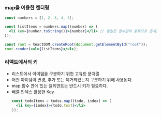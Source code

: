 ### map을 이용한 렌더링

```jsx
const numbers = [1, 2, 3, 4, 5];

const listItems = numbers.map((number) => (
  <li key={number.toString()}>{number}</li> // 동일한 정수값이 중복으로 존재한다면 에러 발생
));

const root = ReactDOM.createRoot(document.getElementById("root"));
root.render(<ul>{listItems}</ul>);
```

### 리액트에서의 키

- 리스트에서 아이템을 구분하기 위한 고유한 문자열
- 어떤 아이템이 변경, 추가 또는 제거되었는지 구분하기 위해 사용된다.
- map 함수 안에 있는 엘리먼트는 반드시 키가 필요하다.
- 배열 인덱스 활용한 Key
  ```jsx
  const todoItems = todos.map((todo, index) => (
    <li key={index}>{todo.text}</li>
  ));
  ```

